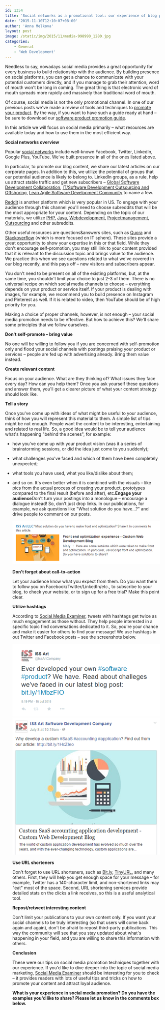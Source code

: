 ```yaml
---
id: 1354
title: 'Social networks as a promotional tool: our experience of blog promotion'
date: '2015-11-10T12:10:07+08:00'
author: 'Anna Melkova'
layout: post
image: /static/img/2015/11/media-998990_1280.jpg
categories:
    - General
    - 'Web Development'
---
```


Needless to say, nowadays social media provides a great opportunity for every business to build relationship with the audience. By building presence on social platforms, you can get a chance to communicate with your potential customers directly, and if you manage to grab their attention, word of mouth won't be long in coming. The great thing is that electronic word of mouth spreads more rapidly and massively than traditional word of mouth.

Of course, social media is not the only promotional channel. In one of our previous posts we've made a review of tools and techniques to [promote your product](https://www.issart.com/blog/how-to-promote-your-software-product/). By the way, if you want to have such a guide ready at hand – be sure to download our [software product promotion guide](https://issart.com/blog/useful-materials/promote-software-product-useful-tips-iss-art/).

In this article we will focus on social media primarily – what resources are available today and how to use them in the most efficient way.

**Social networks overview**

Popular [social networks](https://www.issart.com/blog/intellectual-property-issues-software-development/) include well-known Facebook, Twitter, LinkedIn, Google Plus, YouTube. We've built presence in all of the ones listed above.

In particular, to promote our blog content, we share our latest articles on our corporate pages. In addition to this, we utilize the potential of groups that our potential audience is likely to belong to. LinkedIn groups, as a rule, help us attract stable traffic and get new subscribers – [Global Software Development Collaboration](https://www.linkedin.com/grps/Global-Software-Development-Collaboration-1803698/about?), [IT/Software Development Outsourcing and Offshoring](https://www.linkedin.com/grps/IT-Software-Development-Outsourcing-Offshoring-28413/about?), [Lean Agile Software Development Community](https://www.linkedin.com/grps/Lean-Agile-Software-Development-Community-1024087/about?) to name a few.

[Reddit](https://www.reddit.com/) is another platform which is very popular in US. To engage with your audience through this channel you'll need to choose subreddits that will be the most appropriate for your content. Depending on the topic of our materials, we utilize [PHP](https://www.reddit.com/r/PHP/), [Java](https://www.reddit.com/r/java/), [Webdevelopment](https://www.reddit.com/r/java/search?q=Webdevelopment), [Projectmanagement](https://www.reddit.com/r/projectmanagement/), [Outsourcing](https://www.reddit.com/r/outsourcing/) and other subreddits.

Other useful resources are questions&answers sites, such as [Quora](https://www.quora.com/) and [Stackoverflow](http://stackoverflow.com/) (which is more focused on IT sphere). These sites provide a great opportunity to show your expertise in this or that field. While they don't encourage self-promotion, you may still link to your content provided that it is relevant to the discussion topic and brings value to the audience. We practice this when we see questions related to what we've covered in our blog recently, and this pays off – new visitors and subscribers appear.

You don't need to be present on all of the existing platforms, but, at the same time, you shouldn't limit your choice to just 2-3 of them. There is no universal recipe on which social media channels to choose – everything depends on your product or service itself. If your product is dealing with images, for example, we recommend you to build presence on Instagram and Pinterest as well. If it is related to video, then YouTube should be of high priority for you.

Making a choice of proper channels, however, is not enough – your social media promotion needs to be effective. But how to achieve this? We'll share some principles that we follow ourselves.

**Don't self-promote – bring value**

No one will be willing to follow you if you are concerned with self-promotion only and flood your social channels with postings praising your product or services – people are fed up with advertising already. Bring them value instead.

**Create relevant content**

Focus on your audience. What are they thinking of? What issues they face every day? How can you help them? Once you ask yourself these questions and answer them, you'll get a clearer picture of what your content strategy should look like.

**Tell a story**

Once you've come up with ideas of what might be useful to your audience, think of how you will represent this material to them. A simple list of tips might be not enough. People want the content to be interesting, entertaining and related to real life. So, a good idea would be to tell your audience what's happening "behind the scenes", for example:

- how you've come up with your product vision (was it a series of brainstorming sessions, or did the idea just come to you suddenly);
- what challenges you've faced and which of them have been completely unexpected;
- what tools you have used, what you like/dislike about them;
- and so on.
    It's even better when it is combined with the visuals – like pics from the actual process of creating your product, prototypes compared to the final result (before and after), etc.**Engage your audience**Don't turn your postings into a monologue – encourage a dialogue instead! So, don't just drop links. In our publications, for example, we ask questions like "What solution do you have…?" and drive people to comment on our posts.
  
    [![2015-07-24_1457](/static/img/2015/11/2015-07-24_1457.png)](/static/img/2015/11/2015-07-24_1457.png)
  
    **Don't forget about call-to-action**
  
    Let your audience know what you expect from them. Do you want them to follow you on Facebook/Twitter/LinkedIn/etc., to subscribe to your blog, to check your website, or to sign up for a free trial? Make this point clear.
  
    **Utilize hashtags**
  
    According to [Social Media Examiner](http://www.socialmediaexaminer.com/promote-your-content-social-media-content-plan/), tweets with hashtags get twice as much engagement as those without. They help people interested in a specific topic find conversations dedicated to it. So, you're your chance and make it easier for others to find your message! We use hashtags in out Twitter and Facebook posts – see the screenshots below.
  
    [![2015-07-24_1446](/static/img/2015/11/2015-07-24_1446.png)](/static/img/2015/11/2015-07-24_1446.png)
    [![2015-07-24_1449](/static/img/2015/11/2015-07-24_1449.png)](/static/img/2015/11/2015-07-24_1449.png)
  
    **Use URL shorteners**
  
    Don't forget to use URL shorteners, such as [Bit.ly](https://bitly.com/a/bitlinks), [TinyURL](http://tinyurl.com/), and many others. First, they will help you get enough space for your message – for example, Twitter has a 140-character limit, and non-shortened links may "eat" most of the space. Second, URL shortening services provide detailed stats on the clicks a link receives, so this is a useful analytical tool.
  
    **Repost/retweet interesting content**
  
    Don't limit your publications to your own content only. If you want your social channels to be truly interesting (so that users will come back again and again), don't be afraid to repost third-party publications. This way the community will see that you stay updated about what's happening in your field, and you are willing to share this information with others.
  
    **Conclusion**
  
    These were our tips on social media promotion techniques together with our experience. If you'd like to dive deeper into the topic of social media marketing, [Social Media Examiner](http://www.socialmediaexaminer.com/) should be interesting for you to check – it provides readers with lots of useful tips and tricks on how to promote your content and attract loyal audience.
  
    **What is your experience in social media promotion? Do you have the examples you'd like to share? Please let us know in the comments box below.**